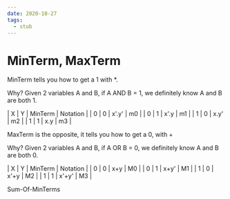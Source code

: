 ```yaml
---
date: 2020-10-27
tags: 
  - stub
---
```


# MinTerm, MaxTerm

MinTerm tells you how to get a 1 with *.

Why? Given 2 variables A and B, if A AND B = 1, we definitely know A and B are both 1.

| X | Y | MinTerm | Notation |
| 0 | 0 | x'.y'   | m0       |
| 0 | 1 | x'.y    | m1       |
| 1 | 0 | x.y'    | m2       |
| 1 | 1 | x.y     | m3       |

MaxTerm is the opposite, it tells you how to get a 0, with +

Why? Given 2 variables A and B, if A OR B = 0, we definitely know A and B are both 0.

| X | Y | MinTerm | Notation |
| 0 | 0 | x+y     | M0       |
| 0 | 1 | x+y'    | M1       |
| 1 | 0 | x'+y    | M2       |
| 1 | 1 | x'+y'   | M3       |

Sum-Of-MinTerms
